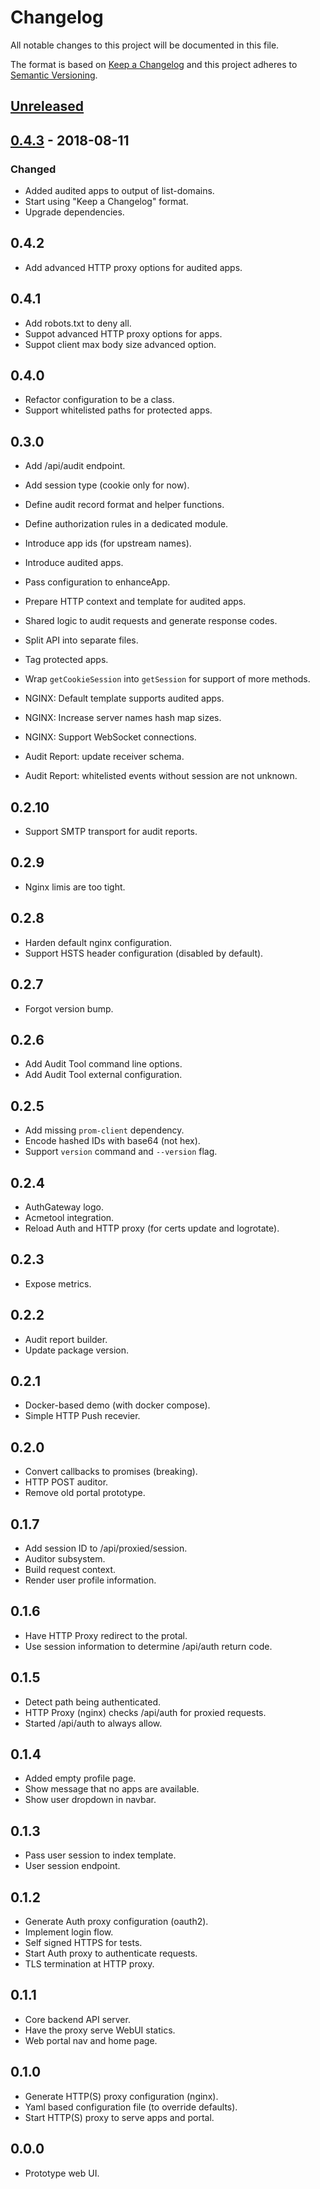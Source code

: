 # Changelog
All notable changes to this project will be documented in this file.

The format is based on [Keep a Changelog](http://keepachangelog.com/en/1.0.0/)
and this project adheres to [Semantic Versioning](http://semver.org/spec/v2.0.0.html).

## [Unreleased]

## [0.4.3] - 2018-08-11
### Changed
- Added audited apps to output of list-domains.
- Start using "Keep a Changelog" format.
- Upgrade dependencies.

0.4.2
-----
- Add advanced HTTP proxy options for audited apps.

0.4.1
-----
- Add robots.txt to deny all.
- Suppot advanced HTTP proxy options for apps.
- Suppot client max body size advanced option.

0.4.0
-----
- Refactor configuration to be a class.
- Support whitelisted paths for protected apps.

0.3.0
-----
- Add /api/audit endpoint.
- Add session type (cookie only for now).
- Define audit record format and helper functions.
- Define authorization rules in a dedicated module.
- Introduce app ids (for upstream names).
- Introduce audited apps.
- Pass configuration to enhanceApp.
- Prepare HTTP context and template for audited apps.
- Shared logic to audit requests and generate response codes.
- Split API into separate files.
- Tag protected apps.
- Wrap `getCookieSession` into `getSession` for support of more methods.

- NGINX: Default template supports audited apps.
- NGINX: Increase server names hash map sizes.
- NGINX: Support WebSocket connections.

- Audit Report: update receiver schema.
- Audit Report: whitelisted events without session are not unknown.

0.2.10
------
- Support SMTP transport for audit reports.

0.2.9
-----
- Nginx limis are too tight.

0.2.8
-----
- Harden default nginx configuration.
- Support HSTS header configuration (disabled by default).

0.2.7
-----
- Forgot version bump.

0.2.6
-----
- Add Audit Tool command line options.
- Add Audit Tool external configuration.

0.2.5
-----
- Add missing `prom-client` dependency.
- Encode hashed IDs with base64 (not hex).
- Support `version` command and `--version` flag.

0.2.4
-----
- AuthGateway logo.
- Acmetool integration.
- Reload Auth and HTTP proxy (for certs update and logrotate).

0.2.3
-----
- Expose metrics.

0.2.2
-----
- Audit report builder.
- Update package version.

0.2.1
-----
- Docker-based demo (with docker compose).
- Simple HTTP Push recevier.

0.2.0
-----
- Convert callbacks to promises (breaking).
- HTTP POST auditor.
- Remove old portal prototype.

0.1.7
-----
- Add session ID to /api/proxied/session.
- Auditor subsystem.
- Build request context.
- Render user profile information.

0.1.6
-----
- Have HTTP Proxy redirect to the protal.
- Use session information to determine /api/auth return code.

0.1.5
-----
- Detect path being authenticated.
- HTTP Proxy (nginx) checks /api/auth for proxied requests.
- Started /api/auth to always allow.

0.1.4
-----
- Added empty profile page.
- Show message that no apps are available.
- Show user dropdown in navbar.

0.1.3
-----
- Pass user session to index template.
- User session endpoint.

0.1.2
-----
- Generate Auth proxy configuration (oauth2).
- Implement login flow.
- Self signed HTTPS for tests.
- Start Auth proxy to authenticate requests.
- TLS termination at HTTP proxy.

0.1.1
-----
- Core backend API server.
- Have the proxy serve WebUI statics.
- Web portal nav and home page.

0.1.0
-----
- Generate HTTP(S) proxy configuration (nginx).
- Yaml based configuration file (to override defaults).
- Start HTTP(S) proxy to serve apps and portal.

0.0.0
-----
- Prototype web UI.

[Unreleased]: https://github.com/stefano-pogliani/auth-gateway/compare/v0.4.3...HEAD
[0.4.3]: https://github.com/stefano-pogliani/auth-gateway/compare/v0.4.2...v0.4.3
